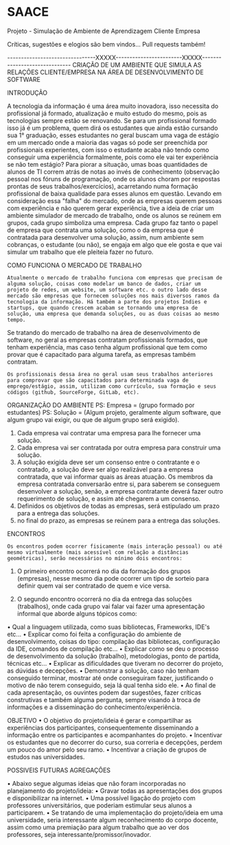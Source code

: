 # SAACE
Projeto - Simulação de Ambiente de Aprendizagem Cliente Empresa

Críticas, sugestões e elogios são bem vindos... Pull requests também!



--------------------------------XXXXX------------------------XXXXX------------------------------
CRIAÇÃO DE UM AMBIENTE QUE SIMULA AS RELAÇÕES CLIENTE/EMPRESA NA ÁREA DE DESENVOLVIMENTO DE SOFTWARE


INTRODUÇÃO
		
A tecnologia da informação é uma área muito inovadora, isso necessita do profissional já formado, atualização e muito estudo do mesmo, pois as tecnologias sempre estão se renovando. Se para um profissional formado isso já é um problema, quem dirá os estudantes que ainda estão cursando sua 1° graduação, esses estudantes no geral buscam uma vaga de estágio em um mercado onde a maioria das vagas só pode ser preenchida por profissionais experientes, com isso o estudante acaba não tendo como conseguir uma experiência formalmente, pois como ele vai ter experiência se não tem estágio?
  Para piorar a situação, umas boas quantidades de alunos de TI correm atrás de notas ao invés de conhecimento (observação pessoal nos fóruns de programação, onde os alunos choram por respostas prontas de seus trabalhos/exercícios), acarretando numa formação profissional de baixa qualidade para esses alunos em questão. 
  Levando em consideração essa "falha" do mercado, onde as empresas querem pessoas com experiência e não querem gerar experiência, tive a ideia de criar um ambiente simulador de mercado de trabalho, onde os alunos se reúnem em grupos, cada grupo simboliza uma empresa. Cada grupo faz tanto o papel de empresa que contrata uma solução, como o da empresa que é contratada para desenvolver uma solução, assim, num ambiente sem cobranças, o estudante (ou não), se engaja em algo que ele gosta e que vai simular um trabalho que ele pleiteia fazer no futuro.

COMO FUNCIONA O MERCADO DE TRABALHO
											
	Atualmente o mercado de trabalho funciona com empresas que precisam de alguma solução, coisas como modelar um banco de dados, criar um projeto de redes, um website, um software etc. o outro lado desse mercado são empresas que fornecem soluções nos mais diversos ramos da tecnologia da informação. Há também a parte dos projetos Indies e startups, que quando crescem acabam se tornando uma empresa de solução, uma empresa que demanda soluções, ou as duas coisas ao mesmo tempo.
Se tratando do mercado de trabalho na área de desenvolvimento de software, no geral as empresas contratam profissionais formados, que tenham experiência, mas caso tenha algum profissional que tem como provar que é capacitado para alguma tarefa, as empresas também contratam.
	
	Os profissionais dessa área no geral usam seus trabalhos anteriores para comprovar que são capacitados para determinada vaga de emprego/estágio, assim, utilizam como currículo, sua formação e seus códigos (github, SourceForge, GitLab, etc).

ORGANIZAÇÃO DO AMBIENTE
PS: Empresa  = (grupo formado por estudantes)
PS: Solução = (Algum projeto, geralmente algum software, que algum grupo vai exigir, ou que de algum grupo será exigido).

1.	Cada empresa vai contratar uma empresa para lhe fornecer uma solução.
2.	Cada empresa vai ser contratada por outra empresa para construir uma solução.
3.	A solução exigida deve ser um consenso entre o contratante e o contratado, a solução deve ser algo realizável para a empresa contratada, que vai informar quais as áreas atuação. Os membros da empresa contratada conversarão entre si, para saberem se conseguem desenvolver a solução, senão, a empresa contratante deverá fazer outro requerimento de solução, e assim até chegarem a um consenso.
4.	Definidos os objetivos de todas as empresas, será estipulado um prazo para a entrega das soluções.
5.	no final do prazo, as empresas se reúnem para a entrega das soluções.

ENCONTROS
			
	Os encontros podem ocorrer fisicamente (mais interação pessoal) ou até mesmo virtualmente (mais acessível com relação a distâncias geométricas), serão necessários no mínimo dois encontros: 
	
1.	O primeiro encontro ocorrerá no dia da formação dos grupos (empresas), nesse mesmo dia pode ocorrer um tipo de sorteio para definir quem vai ser contratado de quem e vice versa. 

2.	O segundo encontro ocorrerá no dia da entrega das soluções (trabalhos), onde cada grupo vai falar vai fazer uma apresentação informal que aborde alguns tópicos como:
	
•	Qual a linguagem utilizada, como suas bibliotecas, Frameworks, IDE's etc...
•	Explicar como foi feita a configuração do ambiente de desenvolvimento, coisas do tipo: compilação das bibliotecas, configuração da IDE, comandos de compilação etc...
•	Explicar como se deu o processo de desenvolvimento da solução (trabalho), metodologias, ponto de partida, técnicas etc...
•	Explicar as dificuldades que tiveram no decorrer do projeto, as dúvidas  e decepções.
•	Demonstrar a solução, caso não tenham conseguido terminar, mostrar até onde conseguiram fazer, justificando o motivo de não terem conseguido, seja lá qual tenha sido ele.
•	Ao final de cada apresentação, os ouvintes podem dar sugestões, fazer críticas construtivas e também alguma pergunta, sempre visando à troca de informações e a disseminação do conhecimento/experiência.


OBJETIVO
•	O objetivo do projeto/ideia é gerar e compartilhar as experiências dos participantes, consequentemente disseminando a informação entre os participantes e acompanhantes do projeto. 
•	Incentivar os estudantes que no decorrer do curso, sua correria e decepções, perdem um pouco do amor pelo seu ramo.
•	Incentivar a criação de grupos de estudos nas universidades.


POSSIVEIS FUTURAS AGREGAÇÔES
	
•	Abaixo segue algumas ideias que não foram incorporadas no planejamento do projeto/ideia:
•	Gravar todas as apresentações dos grupos e disponibilizar na internet.
•	Uma possível ligação do projeto com professores universitários, que poderiam estimular seus alunos a participarem.
•	Se tratando de uma implementação do projeto/ideia em uma universidade, seria interessante algum reconhecimento do corpo docente, assim como uma premiação para algum trabalho que ao ver dos professores, seja interessante/promissor/inovador.

